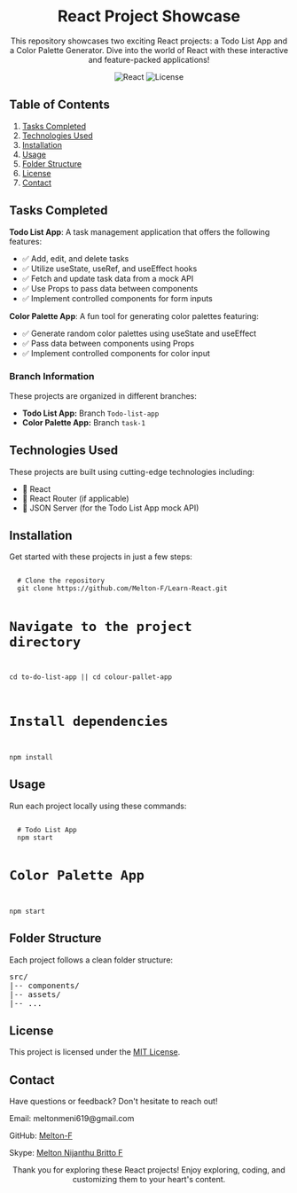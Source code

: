<!-- Project Title -->
<h1 align="center">React Project Showcase</h1>

<!-- Project Description -->
<p align="center">
  This repository showcases two exciting React projects: a Todo List App and a Color Palette Generator. Dive into the world of React with these interactive and feature-packed applications!
</p>

<!-- Badges (optional) -->
<p align="center">
  <!-- Add any badges or status here, like build status or version -->
  <img alt="React" src="https://img.shields.io/badge/React-17.0.2-blue" />
  <img alt="License" src="https://img.shields.io/badge/License-MIT-green" />
</p>

<!-- Table of Contents -->
<h2>Table of Contents</h2>
<ol>
  <li><a href="#tasks-completed">Tasks Completed</a></li>
  <li><a href="#technologies-used">Technologies Used</a></li>
  <li><a href="#installation">Installation</a></li>
  <li><a href="#usage">Usage</a></li>
  <li><a href="#folder-structure">Folder Structure</a></li>
  <li><a href="#license">License</a></li>
  <li><a href="#contact">Contact</a></li>
</ol>

<!-- Tasks Completed -->
<h2 id="tasks-completed">Tasks Completed</h2>
<p>
  <strong>Todo List App</strong>: A task management application that offers the following features:
</p>
<ul>
  <li>✅ Add, edit, and delete tasks</li>
  <li>✅ Utilize useState, useRef, and useEffect hooks</li>
  <li>✅ Fetch and update task data from a mock API</li>
  <li>✅ Use Props to pass data between components</li>
  <li>✅ Implement controlled components for form inputs</li>
</ul>

<p>
  <strong>Color Palette App</strong>: A fun tool for generating color palettes featuring:
</p>
<ul>
  <li>✅ Generate random color palettes using useState and useEffect</li>
  <li>✅ Pass data between components using Props</li>
  <li>✅ Implement controlled components for color input</li>
</ul>

<!-- Branch Information -->
<h3>Branch Information</h3>
<p>
  These projects are organized in different branches:
</p>
<ul>
  <li><strong>Todo List App:</strong> Branch <code>Todo-list-app</code></li>
  <li><strong>Color Palette App:</strong> Branch <code>task-1</code></li>
</ul>

<!-- Technologies Used -->
<h2 id="technologies-used">Technologies Used</h2>
<p>
  These projects are built using cutting-edge technologies including:
</p>
<ul>
  <li>🚀 React</li>
  <li>🚀 React Router (if applicable)</li>
  <li>🚀 JSON Server (for the Todo List App mock API)</li>
</ul>

<!-- Installation -->
<h2 id="installation">Installation</h2>
<p>
  Get started with these projects in just a few steps:
</p>
<code>
  # Clone the repository
  git clone https://github.com/Melton-F/Learn-React.git

  # Navigate to the project directory
  cd to-do-list-app || cd colour-pallet-app

  # Install dependencies
  npm install
</code>

<!-- Usage -->
<h2 id="usage">Usage</h2>
<p>
  Run each project locally using these commands:
</p>

<code>
  # Todo List App
  npm start

  # Color Palette App
  npm start
</code>

<!-- Folder Structure -->
<h2 id="folder-structure">Folder Structure</h2>
<p>
  Each project follows a clean folder structure:
</p>
<pre>
src/
|-- components/
|-- assets/
|-- ...
</pre>

<!-- License -->
<h2 id="license">License</h2>
<p>
  This project is licensed under the <a href="LICENSE">MIT License</a>.
</p>

<!-- Contact -->
<h2 id="contact">Contact</h2>
<p>
  Have questions or feedback? Don't hesitate to reach out!
</p>
<p>
  Email: meltonmeni619@gmail.com
</p>
<p>
  GitHub: <a href="https://github.com/Melton-F">Melton-F</a>
</p>
<p>
   Skype: <a href="https://join.skype.com/invite/um0ZqFUZNcLt">Melton Nijanthu Britto F</a>
</p>

<!-- Thank You -->
<p align="center">
  Thank you for exploring these React projects! Enjoy exploring, coding, and customizing them to your heart's content.
</p>
